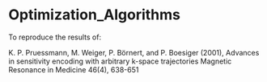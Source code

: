 # Optimization_Algorithms

To reproduce the results of: 

K. P. Pruessmann, M. Weiger, P. Börnert, and P. Boesiger (2001), Advances in sensitivity encoding with arbitrary k-space trajectories Magnetic Resonance in Medicine 46(4), 638-651
